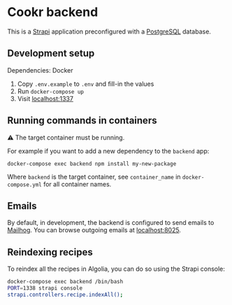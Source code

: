 # Cookr backend

This is a [Strapi](https://strapi.io/) application preconfigured with a [PostgreSQL](https://www.postgresql.org/) database.

## Development setup

Dependencies: Docker

1. Copy `.env.example` to `.env` and fill-in the values
2. Run `docker-compose up`
3. Visit [localhost:1337](http://localhost:1337)

## Running commands in containers

⚠️ The target container must be running.

For example if you want to add a new dependency to the `backend` app:

```
docker-compose exec backend npm install my-new-package
```

Where `backend` is the target container, see `container_name` in `docker-compose.yml` for all container names.

## Emails

By default, in development, the backend is configured to send emails to [Mailhog](https://github.com/mailhog/MailHog). You can browse outgoing emails at [localhost:8025](http://localhost:8025).

## Reindexing recipes

To reindex all the recipes in Algolia, you can do so using the Strapi console:

```sh
docker-compose exec backend /bin/bash
PORT=1338 strapi console
strapi.controllers.recipe.indexAll();
```
